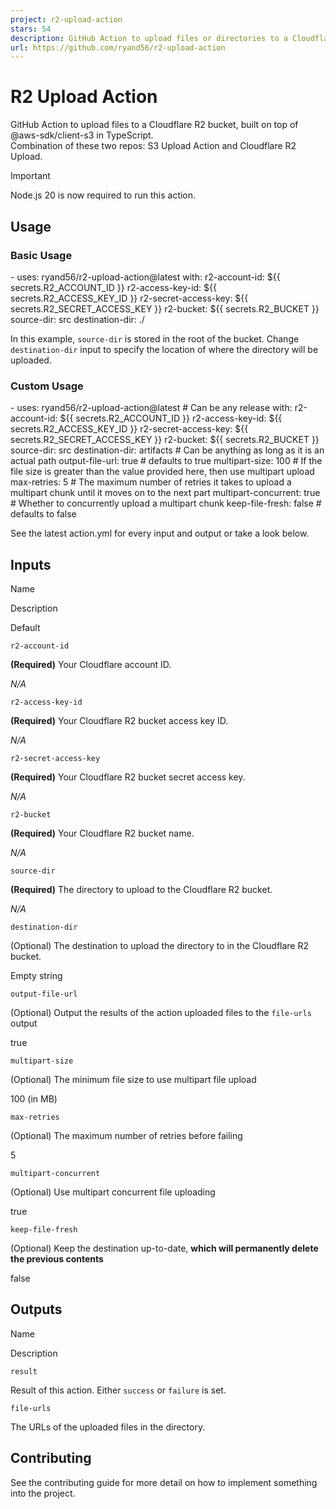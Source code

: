 ```yaml
---
project: r2-upload-action
stars: 54
description: GitHub Action to upload files or directories to a Cloudflare R2 bucket (or another S3 compatible API), built on top of @aws-sdk/client-s3 in TypeScript.
url: https://github.com/ryand56/r2-upload-action
---
```


R2 Upload Action
================

GitHub Action to upload files to a Cloudflare R2 bucket, built on top of @aws-sdk/client-s3 in TypeScript.  
Combination of these two repos: S3 Upload Action and Cloudflare R2 Upload.

Important

Node.js 20 is now required to run this action.

Usage
-----

### Basic Usage

\- uses: ryand56/r2-upload-action@latest
  with:
    r2-account-id: ${{ secrets.R2\_ACCOUNT\_ID }}
    r2-access-key-id: ${{ secrets.R2\_ACCESS\_KEY\_ID }}
    r2-secret-access-key: ${{ secrets.R2\_SECRET\_ACCESS\_KEY }}
    r2-bucket: ${{ secrets.R2\_BUCKET }}
    source-dir: src
    destination-dir: ./

In this example, `source-dir` is stored in the root of the bucket. Change `destination-dir` input to specify the location of where the directory will be uploaded.

### Custom Usage

\- uses: ryand56/r2-upload-action@latest # Can be any release
  with:
    r2-account-id: ${{ secrets.R2\_ACCOUNT\_ID }}
    r2-access-key-id: ${{ secrets.R2\_ACCESS\_KEY\_ID }}
    r2-secret-access-key: ${{ secrets.R2\_SECRET\_ACCESS\_KEY }}
    r2-bucket: ${{ secrets.R2\_BUCKET }}
    source-dir: src
    destination-dir: artifacts # Can be anything as long as it is an actual path
    output-file-url: true # defaults to true
    multipart-size: 100 # If the file size is greater than the value provided here, then use multipart upload
    max-retries: 5 # The maximum number of retries it takes to upload a multipart chunk until it moves on to the next part
    multipart-concurrent: true # Whether to concurrently upload a multipart chunk
    keep-file-fresh: false # defaults to false

See the latest action.yml for every input and output or take a look below.

Inputs
------

Name

Description

Default

`r2-account-id`

**(Required)** Your Cloudflare account ID.

_N/A_

`r2-access-key-id`

**(Required)** Your Cloudflare R2 bucket access key ID.

_N/A_

`r2-secret-access-key`

**(Required)** Your Cloudflare R2 bucket secret access key.

_N/A_

`r2-bucket`

**(Required)** Your Cloudflare R2 bucket name.

_N/A_

`source-dir`

**(Required)** The directory to upload to the Cloudflare R2 bucket.

_N/A_

`destination-dir`

(Optional) The destination to upload the directory to in the Cloudflare R2 bucket.

Empty string

`output-file-url`

(Optional) Output the results of the action uploaded files to the `file-urls` output

true

`multipart-size`

(Optional) The minimum file size to use multipart file upload

100 (in MB)

`max-retries`

(Optional) The maximum number of retries before failing

5

`multipart-concurrent`

(Optional) Use multipart concurrent file uploading

true

`keep-file-fresh`

(Optional) Keep the destination up-to-date, **which will permanently delete the previous contents**

false

Outputs
-------

Name

Description

`result`

Result of this action. Either `success` or `failure` is set.

`file-urls`

The URLs of the uploaded files in the directory.

Contributing
------------

See the contributing guide for more detail on how to implement something into the project.
